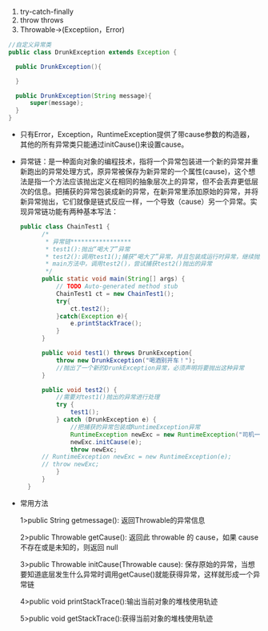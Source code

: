 1.  try-catch-finally
2.  throw         throws
3.  Throwable->(Exceptiion，Error)
  ```JAVA
  //自定义异常类
  public class DrunkException extends Exception {

	public DrunkException(){

	}

	public DrunkException(String message){
		super(message);
	}
}
  ```
* 只有Error，Exception，RuntimeException提供了带cause参数的构造器，其他的所有异常类只能通过initCause()来设置cause。
* 异常链：是一种面向对象的编程技术，指将一个异常包装进一个新的异常并重新跑出的异常处理方式，原异常被保存为新异常的一个属性(cause)，这个想法是指一个方法应该抛出定义在相同的抽象层次上的异常，但不会丢弃更低层次的信息。把捕获的异常包装成新的异常，在新异常里添加原始的异常，并将新异常抛出，它们就像是链式反应一样，一个导致（cause）另一个异常。实现异常链功能有两种基本写法：
  ```JAVA
  public class ChainTest1 {
		/*
		 * 异常链*****************
		 * test1():抛出“喝大了”异常
		 * test2():调用test1();捕获“喝大了”异常，并且包装成运行时异常，继续抛出
		 * main方法中，调用test2()，尝试捕获test2()抛出的异常
		 */
		public static void main(String[] args) {
			// TODO Auto-generated method stub
			ChainTest1 ct = new ChainTest1();
			try{
				ct.test2();
			}catch(Exception e){
				e.printStackTrace();
			}
		}

		public void test1() throws DrunkException{
			throw new DrunkException("喝酒别开车！");
			//抛出了一个新的DrunkException异常，必须声明将要抛出这种异常
		}

		public void test2() {
			//需要对test1()抛出的异常进行处理
			try {
				test1();
			} catch (DrunkException e) {
				//把捕获的异常包装成RuntimeException异常
				RuntimeException newExc = new RuntimeException("司机一滴酒，亲人两行泪！");
				newExc.initCause(e);
				throw newExc;
        // RuntimeException newExc = new RuntimeException(e);
        // throw newExc;
			}
		}
	}
  ```
* 常用方法

  1>public  String getmessage():  返回Throwable的异常信息

  2>public Throwable getCause():  返回此 throwable 的 cause，如果 cause 不存在或是未知的，则返回 null

  3>public Throwable initCause(Throwable cause): 保存原始的异常，当想要知道底层发生什么异常时调用getCause()就能获得异常，这样就形成一个异常链

  4>public void printStackTrace():输出当前对象的堆栈使用轨迹

  5>public void getStackTrace():获得当前对象的堆栈使用轨迹
